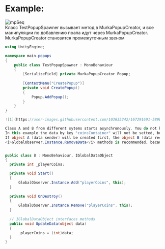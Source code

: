 # Example:
![mpSeq](https://user-images.githubusercontent.com/103635242/167291669-0f65c444-5f12-4e1e-a1cc-74d4d5c9fb45.png)<br>
Класс TestPopupSpawner вызывает метод в MurkaPopupCreator, и все манипуляции по добавлению поапа идут через MurkaPopupCreator.<br>
MurkaPopupCreator становится промежуточным звеном<br>
```c#
using UnityEngine;

namespace main.popups
{
    public class TestPopupSpawner : MonoBehaviour
    {
        [SerializeField] private MurkaPopupCreator Popup;
        
        [ContextMenu("CreatePopup")]
        private void CreatePopup()
        {
            Popup.AddPopup();
        }
    }
}
```

```c#
![1](https://user-images.githubusercontent.com/103635242/167291691-589b78f9-f093-49c6-954a-4c1850e45711.png)<br>

Class A and B from different sytems starts asynchronously. You do not know wich object will start first, but you need to pass some data from A to B.
In this example the data by key "coinsContainer" will not be setted, but the "playerCoins" will be received.
If object A (data sender) will be created first, the object B (data receiver) still will receive the data after it will be added to GlobalObserver, because of DeferredData.<br>
<i>GlobalObserver.Instance.RemoveData</i> methods is recommended, because object A doesn`t know if object B will be created, so A need to try cleanup his data before it destruction.


public class B : MonoBehaviour, IGlobalDataObject
{
  private int _playerCoins;

  private void Start()
  {
      GlobalObserver.Instance.Add("playerCoins", this);
  }
  
  private void OnDestroy()
  {
      GlobalObserver.Instance.Remove("playerCoins", this);
  }
  
  // IGlobalDataObject interfaces methods
  public void UpdateData(object data)
  {
      _playerCoins = (int)data;
  }
}
```
